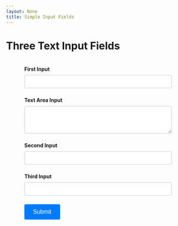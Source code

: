```yaml
---
layout: None
title: Simple Input Fields
---
```


<h1>Three Text Input Fields</h1>

<style>
	.form-container {
		max-width: calc(100% - 100px); /* 50px from each side */
		margin: 0 auto;
		padding: 20px;
	}

	.form-group {
		margin-bottom: 1.5rem;
	}

	label {
		display: block;
		margin-bottom: 0.5rem;
		font-weight: bold;
	}

	input, textarea {
		width: 100%;
		padding: 0.5rem;
		font-size: 1rem;
		border: 1px solid #ccc;
		border-radius: 4px;
	}

	button {
		padding: 0.75rem 1.5rem;
		font-size: 1rem;
		color: white;
		background-color: #007bff;
		border: none;
		border-radius: 4px;
		cursor: pointer;
	}

	button:hover {
		background-color: #0056b3;
	}
</style>

<div class="form-container">
	<form>
		<div class="form-group">
			<label for="input1">First Input</label>
			<input type="text" id="input1" name="input1">
		</div>
		<div class="form-group">
			<label for="text1">Text Area Input</label>
			<textarea id="text1" name="textarea" rows="3"></textarea>
		</div>
		<div class="form-group">
			<label for="input2">Second Input</label>
			<input type="text" id="input2" name="input2">
		</div>
		<div class="form-group">
			<label for="input3">Third Input</label>
			<input type="text" id="input3" name="input3">
		</div>
		<button type="submit">Submit</button>
	</form>
</div>